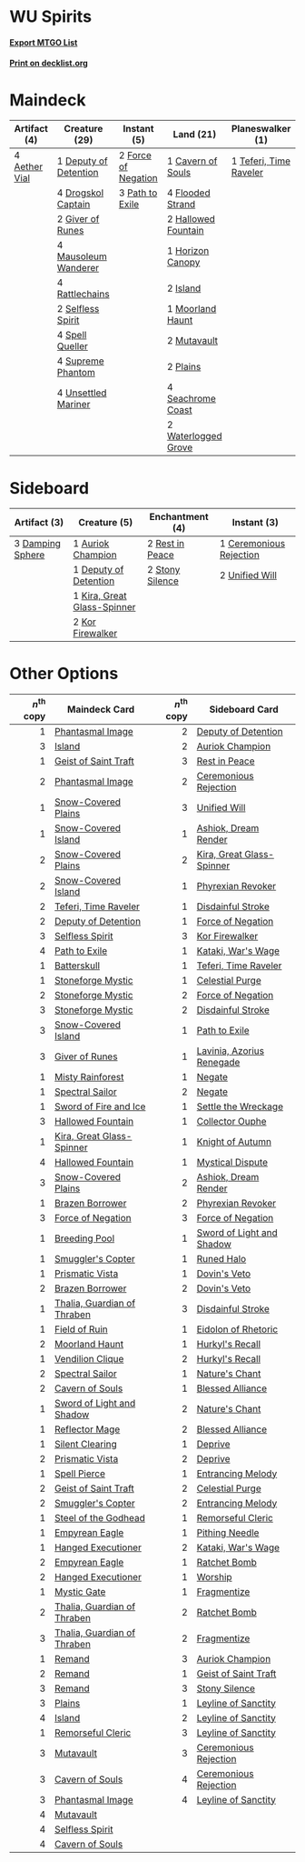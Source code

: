 # WU Spirits

#### [Export MTGO List](../collection/WU%20Spirits/WU%20Spirits.txt)
#### [Print on decklist.org](http://decklist.org/?deckmain=4%09Aether%20Vial%0A1%09Cavern%20of%20Souls%0A1%09Deputy%20of%20Detention%0A4%09Drogskol%20Captain%0A4%09Flooded%20Strand%0A2%09Force%20of%20Negation%0A2%09Giver%20of%20Runes%0A2%09Hallowed%20Fountain%0A1%09Horizon%20Canopy%0A2%09Island%0A4%09Mausoleum%20Wanderer%0A1%09Moorland%20Haunt%0A2%09Mutavault%0A3%09Path%20to%20Exile%0A2%09Plains%0A4%09Rattlechains%0A4%09Seachrome%20Coast%0A2%09Selfless%20Spirit%0A4%09Spell%20Queller%0A4%09Supreme%20Phantom%0A1%09Teferi,%20Time%20Raveler%0A4%09Unsettled%20Mariner%0A2%09Waterlogged%20Grove&deckside=1%09Auriok%20Champion%0A1%09Ceremonious%20Rejection%0A3%09Damping%20Sphere%0A1%09Deputy%20of%20Detention%0A1%09Kira,%20Great%20Glass-Spinner%0A2%09Kor%20Firewalker%0A2%09Rest%20in%20Peace%0A2%09Stony%20Silence%0A2%09Unified%20Will)
# Maindeck

|                                     Artifact (4)                                      |                                         Creature (29)                                          |                                         Instant (5)                                          |                                          Land (21)                                           |                                        Planeswalker (1)                                         |
|---------------------------------------------------------------------------------------|------------------------------------------------------------------------------------------------|----------------------------------------------------------------------------------------------|----------------------------------------------------------------------------------------------|-------------------------------------------------------------------------------------------------|
|4 [Aether Vial](http://gatherer.wizards.com/Pages/Card/Details.aspx?multiverseid=48146)|1 [Deputy of Detention](http://gatherer.wizards.com/Pages/Card/Details.aspx?multiverseid=457309)|2 [Force of Negation](http://gatherer.wizards.com/Pages/Card/Details.aspx?multiverseid=464001)|1 [Cavern of Souls](http://gatherer.wizards.com/Pages/Card/Details.aspx?multiverseid=278058)  |1 [Teferi, Time Raveler](http://gatherer.wizards.com/Pages/Card/Details.aspx?multiverseid=461148)|
|                                                                                       |4 [Drogskol Captain](http://gatherer.wizards.com/Pages/Card/Details.aspx?multiverseid=244773)   |3 [Path to Exile](http://gatherer.wizards.com/Pages/Card/Details.aspx?multiverseid=220511)    |4 [Flooded Strand](http://gatherer.wizards.com/Pages/Card/Details.aspx?multiverseid=405098)   |                                                                                                 |
|                                                                                       |2 [Giver of Runes](http://gatherer.wizards.com/Pages/Card/Details.aspx?multiverseid=463962)     |                                                                                              |2 [Hallowed Fountain](http://gatherer.wizards.com/Pages/Card/Details.aspx?multiverseid=97071) |                                                                                                 |
|                                                                                       |4 [Mausoleum Wanderer](http://gatherer.wizards.com/Pages/Card/Details.aspx?multiverseid=414364) |                                                                                              |1 [Horizon Canopy](http://gatherer.wizards.com/Pages/Card/Details.aspx?multiverseid=409571)   |                                                                                                 |
|                                                                                       |4 [Rattlechains](http://gatherer.wizards.com/Pages/Card/Details.aspx?multiverseid=409824)       |                                                                                              |2 [Island](http://gatherer.wizards.com/Pages/Card/Details.aspx?multiverseid=439857)           |                                                                                                 |
|                                                                                       |2 [Selfless Spirit](http://gatherer.wizards.com/Pages/Card/Details.aspx?multiverseid=414332)    |                                                                                              |1 [Moorland Haunt](http://gatherer.wizards.com/Pages/Card/Details.aspx?multiverseid=233239)   |                                                                                                 |
|                                                                                       |4 [Spell Queller](http://gatherer.wizards.com/Pages/Card/Details.aspx?multiverseid=414494)      |                                                                                              |2 [Mutavault](http://gatherer.wizards.com/Pages/Card/Details.aspx?multiverseid=370733)        |                                                                                                 |
|                                                                                       |4 [Supreme Phantom](http://gatherer.wizards.com/Pages/Card/Details.aspx?multiverseid=447212)    |                                                                                              |2 [Plains](http://gatherer.wizards.com/Pages/Card/Details.aspx?multiverseid=439856)           |                                                                                                 |
|                                                                                       |4 [Unsettled Mariner](http://gatherer.wizards.com/Pages/Card/Details.aspx?multiverseid=464165)  |                                                                                              |4 [Seachrome Coast](http://gatherer.wizards.com/Pages/Card/Details.aspx?multiverseid=209399)  |                                                                                                 |
|                                                                                       |                                                                                                |                                                                                              |2 [Waterlogged Grove](http://gatherer.wizards.com/Pages/Card/Details.aspx?multiverseid=464198)|                                                                                                 |


# Sideboard

|                                       Artifact (3)                                        |                                            Creature (5)                                             |                                     Enchantment (4)                                      |                                           Instant (3)                                            |
|-------------------------------------------------------------------------------------------|-----------------------------------------------------------------------------------------------------|------------------------------------------------------------------------------------------|--------------------------------------------------------------------------------------------------|
|3 [Damping Sphere](http://gatherer.wizards.com/Pages/Card/Details.aspx?multiverseid=443101)|1 [Auriok Champion](http://gatherer.wizards.com/Pages/Card/Details.aspx?multiverseid=72921)          |2 [Rest in Peace](http://gatherer.wizards.com/Pages/Card/Details.aspx?multiverseid=442021)|1 [Ceremonious Rejection](http://gatherer.wizards.com/Pages/Card/Details.aspx?multiverseid=417613)|
|                                                                                           |1 [Deputy of Detention](http://gatherer.wizards.com/Pages/Card/Details.aspx?multiverseid=457309)     |2 [Stony Silence](http://gatherer.wizards.com/Pages/Card/Details.aspx?multiverseid=247425)|2 [Unified Will](http://gatherer.wizards.com/Pages/Card/Details.aspx?multiverseid=193456)         |
|                                                                                           |1 [Kira, Great Glass-Spinner](http://gatherer.wizards.com/Pages/Card/Details.aspx?multiverseid=74445)|                                                                                          |                                                                                                  |
|                                                                                           |2 [Kor Firewalker](http://gatherer.wizards.com/Pages/Card/Details.aspx?multiverseid=442010)          |                                                                                          |                                                                                                  |


# Other Options

|*n*<sup>th</sup> copy|                                            Maindeck Card                                             |*n*<sup>th</sup> copy|                                           Sideboard Card                                           |
|--------------------:|------------------------------------------------------------------------------------------------------|--------------------:|----------------------------------------------------------------------------------------------------|
|                    1|[Phantasmal Image](http://gatherer.wizards.com/Pages/Card/Details.aspx?multiverseid=220099)           |                    2|[Deputy of Detention](http://gatherer.wizards.com/Pages/Card/Details.aspx?multiverseid=457309)      |
|                    3|[Island](http://gatherer.wizards.com/Pages/Card/Details.aspx?multiverseid=439857)                     |                    2|[Auriok Champion](http://gatherer.wizards.com/Pages/Card/Details.aspx?multiverseid=72921)           |
|                    1|[Geist of Saint Traft](http://gatherer.wizards.com/Pages/Card/Details.aspx?multiverseid=409577)       |                    3|[Rest in Peace](http://gatherer.wizards.com/Pages/Card/Details.aspx?multiverseid=442021)            |
|                    2|[Phantasmal Image](http://gatherer.wizards.com/Pages/Card/Details.aspx?multiverseid=220099)           |                    2|[Ceremonious Rejection](http://gatherer.wizards.com/Pages/Card/Details.aspx?multiverseid=417613)    |
|                    1|[Snow-Covered Plains](http://gatherer.wizards.com/Pages/Card/Details.aspx?multiverseid=121267)        |                    3|[Unified Will](http://gatherer.wizards.com/Pages/Card/Details.aspx?multiverseid=193456)             |
|                    1|[Snow-Covered Island](http://gatherer.wizards.com/Pages/Card/Details.aspx?multiverseid=121130)        |                    1|[Ashiok, Dream Render](http://gatherer.wizards.com/Pages/Card/Details.aspx?multiverseid=461155)     |
|                    2|[Snow-Covered Plains](http://gatherer.wizards.com/Pages/Card/Details.aspx?multiverseid=121267)        |                    2|[Kira, Great Glass-Spinner](http://gatherer.wizards.com/Pages/Card/Details.aspx?multiverseid=74445) |
|                    2|[Snow-Covered Island](http://gatherer.wizards.com/Pages/Card/Details.aspx?multiverseid=121130)        |                    1|[Phyrexian Revoker](http://gatherer.wizards.com/Pages/Card/Details.aspx?multiverseid=383343)        |
|                    2|[Teferi, Time Raveler](http://gatherer.wizards.com/Pages/Card/Details.aspx?multiverseid=461148)       |                    1|[Disdainful Stroke](http://gatherer.wizards.com/Pages/Card/Details.aspx?multiverseid=420705)        |
|                    2|[Deputy of Detention](http://gatherer.wizards.com/Pages/Card/Details.aspx?multiverseid=457309)        |                    1|[Force of Negation](http://gatherer.wizards.com/Pages/Card/Details.aspx?multiverseid=464001)        |
|                    3|[Selfless Spirit](http://gatherer.wizards.com/Pages/Card/Details.aspx?multiverseid=414332)            |                    3|[Kor Firewalker](http://gatherer.wizards.com/Pages/Card/Details.aspx?multiverseid=442010)           |
|                    4|[Path to Exile](http://gatherer.wizards.com/Pages/Card/Details.aspx?multiverseid=220511)              |                    1|[Kataki, War's Wage](http://gatherer.wizards.com/Pages/Card/Details.aspx?multiverseid=382190)       |
|                    1|[Batterskull](http://gatherer.wizards.com/Pages/Card/Details.aspx?multiverseid=233055)                |                    1|[Teferi, Time Raveler](http://gatherer.wizards.com/Pages/Card/Details.aspx?multiverseid=461148)     |
|                    1|[Stoneforge Mystic](http://gatherer.wizards.com/Pages/Card/Details.aspx?multiverseid=198383)          |                    1|[Celestial Purge](http://gatherer.wizards.com/Pages/Card/Details.aspx?multiverseid=183055)          |
|                    2|[Stoneforge Mystic](http://gatherer.wizards.com/Pages/Card/Details.aspx?multiverseid=198383)          |                    2|[Force of Negation](http://gatherer.wizards.com/Pages/Card/Details.aspx?multiverseid=464001)        |
|                    3|[Stoneforge Mystic](http://gatherer.wizards.com/Pages/Card/Details.aspx?multiverseid=198383)          |                    2|[Disdainful Stroke](http://gatherer.wizards.com/Pages/Card/Details.aspx?multiverseid=420705)        |
|                    3|[Snow-Covered Island](http://gatherer.wizards.com/Pages/Card/Details.aspx?multiverseid=121130)        |                    1|[Path to Exile](http://gatherer.wizards.com/Pages/Card/Details.aspx?multiverseid=220511)            |
|                    3|[Giver of Runes](http://gatherer.wizards.com/Pages/Card/Details.aspx?multiverseid=463962)             |                    1|[Lavinia, Azorius Renegade](http://gatherer.wizards.com/Pages/Card/Details.aspx?multiverseid=457333)|
|                    1|[Misty Rainforest](http://gatherer.wizards.com/Pages/Card/Details.aspx?multiverseid=405102)           |                    1|[Negate](http://gatherer.wizards.com/Pages/Card/Details.aspx?multiverseid=423707)                   |
|                    1|[Spectral Sailor](http://gatherer.wizards.com/Pages/Card/Details.aspx?multiverseid=466830)            |                    2|[Negate](http://gatherer.wizards.com/Pages/Card/Details.aspx?multiverseid=423707)                   |
|                    1|[Sword of Fire and Ice](http://gatherer.wizards.com/Pages/Card/Details.aspx?multiverseid=46429)       |                    1|[Settle the Wreckage](http://gatherer.wizards.com/Pages/Card/Details.aspx?multiverseid=435186)      |
|                    3|[Hallowed Fountain](http://gatherer.wizards.com/Pages/Card/Details.aspx?multiverseid=97071)           |                    1|[Collector Ouphe](http://gatherer.wizards.com/Pages/Card/Details.aspx?multiverseid=464107)          |
|                    1|[Kira, Great Glass-Spinner](http://gatherer.wizards.com/Pages/Card/Details.aspx?multiverseid=74445)   |                    1|[Knight of Autumn](http://gatherer.wizards.com/Pages/Card/Details.aspx?multiverseid=452933)         |
|                    4|[Hallowed Fountain](http://gatherer.wizards.com/Pages/Card/Details.aspx?multiverseid=97071)           |                    1|[Mystical Dispute](http://gatherer.wizards.com/Pages/Card/Details.aspx?multiverseid=473020)         |
|                    3|[Snow-Covered Plains](http://gatherer.wizards.com/Pages/Card/Details.aspx?multiverseid=121267)        |                    2|[Ashiok, Dream Render](http://gatherer.wizards.com/Pages/Card/Details.aspx?multiverseid=461155)     |
|                    1|[Brazen Borrower](http://gatherer.wizards.com/Pages/Card/Details.aspx?multiverseid=473001)            |                    2|[Phyrexian Revoker](http://gatherer.wizards.com/Pages/Card/Details.aspx?multiverseid=383343)        |
|                    3|[Force of Negation](http://gatherer.wizards.com/Pages/Card/Details.aspx?multiverseid=464001)          |                    3|[Force of Negation](http://gatherer.wizards.com/Pages/Card/Details.aspx?multiverseid=464001)        |
|                    1|[Breeding Pool](http://gatherer.wizards.com/Pages/Card/Details.aspx?multiverseid=97088)               |                    1|[Sword of Light and Shadow](http://gatherer.wizards.com/Pages/Card/Details.aspx?multiverseid=47453) |
|                    1|[Smuggler's Copter](http://gatherer.wizards.com/Pages/Card/Details.aspx?multiverseid=417808)          |                    1|[Runed Halo](http://gatherer.wizards.com/Pages/Card/Details.aspx?multiverseid=154005)               |
|                    1|[Prismatic Vista](http://gatherer.wizards.com/Pages/Card/Details.aspx?multiverseid=464193)            |                    1|[Dovin's Veto](http://gatherer.wizards.com/Pages/Card/Details.aspx?multiverseid=461120)             |
|                    2|[Brazen Borrower](http://gatherer.wizards.com/Pages/Card/Details.aspx?multiverseid=473001)            |                    2|[Dovin's Veto](http://gatherer.wizards.com/Pages/Card/Details.aspx?multiverseid=461120)             |
|                    1|[Thalia, Guardian of Thraben](http://gatherer.wizards.com/Pages/Card/Details.aspx?multiverseid=442025)|                    3|[Disdainful Stroke](http://gatherer.wizards.com/Pages/Card/Details.aspx?multiverseid=420705)        |
|                    1|[Field of Ruin](http://gatherer.wizards.com/Pages/Card/Details.aspx?multiverseid=435415)              |                    1|[Eidolon of Rhetoric](http://gatherer.wizards.com/Pages/Card/Details.aspx?multiverseid=380409)      |
|                    2|[Moorland Haunt](http://gatherer.wizards.com/Pages/Card/Details.aspx?multiverseid=233239)             |                    1|[Hurkyl's Recall](http://gatherer.wizards.com/Pages/Card/Details.aspx?multiverseid=135260)          |
|                    1|[Vendilion Clique](http://gatherer.wizards.com/Pages/Card/Details.aspx?multiverseid=442065)           |                    2|[Hurkyl's Recall](http://gatherer.wizards.com/Pages/Card/Details.aspx?multiverseid=135260)          |
|                    2|[Spectral Sailor](http://gatherer.wizards.com/Pages/Card/Details.aspx?multiverseid=466830)            |                    1|[Nature's Chant](http://gatherer.wizards.com/Pages/Card/Details.aspx?multiverseid=464159)           |
|                    2|[Cavern of Souls](http://gatherer.wizards.com/Pages/Card/Details.aspx?multiverseid=278058)            |                    1|[Blessed Alliance](http://gatherer.wizards.com/Pages/Card/Details.aspx?multiverseid=414302)         |
|                    1|[Sword of Light and Shadow](http://gatherer.wizards.com/Pages/Card/Details.aspx?multiverseid=47453)   |                    2|[Nature's Chant](http://gatherer.wizards.com/Pages/Card/Details.aspx?multiverseid=464159)           |
|                    1|[Reflector Mage](http://gatherer.wizards.com/Pages/Card/Details.aspx?multiverseid=407667)             |                    2|[Blessed Alliance](http://gatherer.wizards.com/Pages/Card/Details.aspx?multiverseid=414302)         |
|                    1|[Silent Clearing](http://gatherer.wizards.com/Pages/Card/Details.aspx?multiverseid=464195)            |                    1|[Deprive](http://gatherer.wizards.com/Pages/Card/Details.aspx?multiverseid=193519)                  |
|                    2|[Prismatic Vista](http://gatherer.wizards.com/Pages/Card/Details.aspx?multiverseid=464193)            |                    2|[Deprive](http://gatherer.wizards.com/Pages/Card/Details.aspx?multiverseid=193519)                  |
|                    1|[Spell Pierce](http://gatherer.wizards.com/Pages/Card/Details.aspx?multiverseid=425876)               |                    1|[Entrancing Melody](http://gatherer.wizards.com/Pages/Card/Details.aspx?multiverseid=435207)        |
|                    2|[Geist of Saint Traft](http://gatherer.wizards.com/Pages/Card/Details.aspx?multiverseid=409577)       |                    2|[Celestial Purge](http://gatherer.wizards.com/Pages/Card/Details.aspx?multiverseid=183055)          |
|                    2|[Smuggler's Copter](http://gatherer.wizards.com/Pages/Card/Details.aspx?multiverseid=417808)          |                    2|[Entrancing Melody](http://gatherer.wizards.com/Pages/Card/Details.aspx?multiverseid=435207)        |
|                    1|[Steel of the Godhead](http://gatherer.wizards.com/Pages/Card/Details.aspx?multiverseid=270866)       |                    1|[Remorseful Cleric](http://gatherer.wizards.com/Pages/Card/Details.aspx?multiverseid=447169)        |
|                    1|[Empyrean Eagle](http://gatherer.wizards.com/Pages/Card/Details.aspx?multiverseid=466962)             |                    1|[Pithing Needle](http://gatherer.wizards.com/Pages/Card/Details.aspx?multiverseid=129526)           |
|                    1|[Hanged Executioner](http://gatherer.wizards.com/Pages/Card/Details.aspx?multiverseid=466776)         |                    2|[Kataki, War's Wage](http://gatherer.wizards.com/Pages/Card/Details.aspx?multiverseid=382190)       |
|                    2|[Empyrean Eagle](http://gatherer.wizards.com/Pages/Card/Details.aspx?multiverseid=466962)             |                    1|[Ratchet Bomb](http://gatherer.wizards.com/Pages/Card/Details.aspx?multiverseid=370623)             |
|                    2|[Hanged Executioner](http://gatherer.wizards.com/Pages/Card/Details.aspx?multiverseid=466776)         |                    1|[Worship](http://gatherer.wizards.com/Pages/Card/Details.aspx?multiverseid=25553)                   |
|                    1|[Mystic Gate](http://gatherer.wizards.com/Pages/Card/Details.aspx?multiverseid=409557)                |                    1|[Fragmentize](http://gatherer.wizards.com/Pages/Card/Details.aspx?multiverseid=417587)              |
|                    2|[Thalia, Guardian of Thraben](http://gatherer.wizards.com/Pages/Card/Details.aspx?multiverseid=442025)|                    2|[Ratchet Bomb](http://gatherer.wizards.com/Pages/Card/Details.aspx?multiverseid=370623)             |
|                    3|[Thalia, Guardian of Thraben](http://gatherer.wizards.com/Pages/Card/Details.aspx?multiverseid=442025)|                    2|[Fragmentize](http://gatherer.wizards.com/Pages/Card/Details.aspx?multiverseid=417587)              |
|                    1|[Remand](http://gatherer.wizards.com/Pages/Card/Details.aspx?multiverseid=380255)                     |                    3|[Auriok Champion](http://gatherer.wizards.com/Pages/Card/Details.aspx?multiverseid=72921)           |
|                    2|[Remand](http://gatherer.wizards.com/Pages/Card/Details.aspx?multiverseid=380255)                     |                    1|[Geist of Saint Traft](http://gatherer.wizards.com/Pages/Card/Details.aspx?multiverseid=409577)     |
|                    3|[Remand](http://gatherer.wizards.com/Pages/Card/Details.aspx?multiverseid=380255)                     |                    3|[Stony Silence](http://gatherer.wizards.com/Pages/Card/Details.aspx?multiverseid=247425)            |
|                    3|[Plains](http://gatherer.wizards.com/Pages/Card/Details.aspx?multiverseid=439856)                     |                    1|[Leyline of Sanctity](http://gatherer.wizards.com/Pages/Card/Details.aspx?multiverseid=204993)      |
|                    4|[Island](http://gatherer.wizards.com/Pages/Card/Details.aspx?multiverseid=439857)                     |                    2|[Leyline of Sanctity](http://gatherer.wizards.com/Pages/Card/Details.aspx?multiverseid=204993)      |
|                    1|[Remorseful Cleric](http://gatherer.wizards.com/Pages/Card/Details.aspx?multiverseid=447169)          |                    3|[Leyline of Sanctity](http://gatherer.wizards.com/Pages/Card/Details.aspx?multiverseid=204993)      |
|                    3|[Mutavault](http://gatherer.wizards.com/Pages/Card/Details.aspx?multiverseid=370733)                  |                    3|[Ceremonious Rejection](http://gatherer.wizards.com/Pages/Card/Details.aspx?multiverseid=417613)    |
|                    3|[Cavern of Souls](http://gatherer.wizards.com/Pages/Card/Details.aspx?multiverseid=278058)            |                    4|[Ceremonious Rejection](http://gatherer.wizards.com/Pages/Card/Details.aspx?multiverseid=417613)    |
|                    3|[Phantasmal Image](http://gatherer.wizards.com/Pages/Card/Details.aspx?multiverseid=220099)           |                    4|[Leyline of Sanctity](http://gatherer.wizards.com/Pages/Card/Details.aspx?multiverseid=204993)      |
|                    4|[Mutavault](http://gatherer.wizards.com/Pages/Card/Details.aspx?multiverseid=370733)                  |                     |                                                                                                    |
|                    4|[Selfless Spirit](http://gatherer.wizards.com/Pages/Card/Details.aspx?multiverseid=414332)            |                     |                                                                                                    |
|                    4|[Cavern of Souls](http://gatherer.wizards.com/Pages/Card/Details.aspx?multiverseid=278058)            |                     |                                                                                                    |

